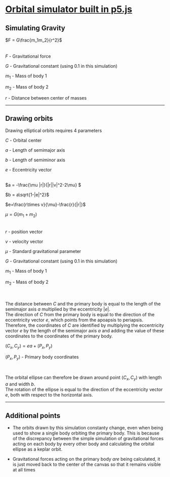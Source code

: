 
[Orbital simulator built in p5.js](https://wlldxn.github.io/Gravity_p5JS/)
==============

## Simulating Gravity
$F = G\frac{m_1m_2}{r^2}$
<br><br><br>
$F$ - Gravitational force

$G$ - Gravitational constant (using 0.1 in this simulation)

$m_1$ - Mass of body 1

$m_2$ - Mass of body 2

$r$ - Distance between center of masses

---

## Drawing orbits

Drawing elliptical orbits requires 4 parameters

$C$ - Orbital center

$a$ - Length of semimajor axis

$b$ - Length of semiminor axis

$e$ - Eccentricity vector
<br><br>



$a  = -\frac{\mu |r|}{|r||v|^2-2\mu} $

$b = a\sqrt{1-|e|^2}$

$e=\frac{r\times v}{\mu}-\frac{r}{|r|}$

$\mu = G(m_1+m_2)$
<br><br><br>
$r$ - position vector

$v$ - velocity vector

$\mu$ - Standard gravitational parameter

$G$ - Gravitational constant (using 0.1 in this simulation)

$m_1$ - Mass of body 1

$m_2$ - Mass of body 2

<br><br>
The distance between $C$ and the primary body is equal to the length of the semimajor axis $a$ multiplied by the eccentricity $|e|$.
<br>The direction of $C$ from the primary body is equal to the direction of the eccentricity vector $e$, which points from the  apoapsis to periapsis.
<br>Therefore, the coordinates of $C$ are identified by multiplying the eccentricity vector $e$ by the length of the semimajor axis $a$ and adding the value of these coordinates to the coordinates of the primary body.

$(C_x,C_y) = ea + (P_x,P_y)$

$(P_x,P_y)$ - Primary body coordinates

<br>

The orbital ellipse can therefore be drawn around point $(C_x,C_y)$ with length $a$ and width $b$. 
<br>The rotation of the ellipse is equal to the direction of the eccentricity vector $e$, both with respect to the horizontal axis.

---
## Additional points
- The orbits drawn by this simulation constanty change, even when being used to show a single body orbiting the primary body. This is because of the discrepancy between the simple simulation of gravitational forces acting on each body by every other body and calculating the orbital ellipse as a keplar orbit.

- Gravitational forces acting on the primary body $\textit{are}$ being calculated, it is just moved back to the center of the canvas so that it remains visible at all times

